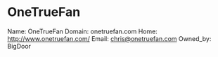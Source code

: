 
# OneTrueFan

Name: OneTrueFan
Domain: onetruefan.com
Home: http://www.onetruefan.com/
Email: chris@onetruefan.com
Owned_by: BigDoor
